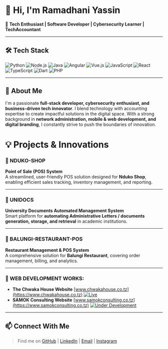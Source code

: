 # 👋 Hi, I'm Ramadhani Yassin

🚀 **Tech Enthusiast | Software Developer | Cybersecurity Learner | TechAccountant**

---
## 🛠️ Tech Stack

![Python](https://img.shields.io/badge/Python-3776AB?style=for-the-badge&logo=python&logoColor=white)
![Node.js](https://img.shields.io/badge/Node.js-339933?style=for-the-badge&logo=nodedotjs&logoColor=white)
![Java](https://img.shields.io/badge/Java-007396?style=for-the-badge&logo=java&logoColor=white)
![Angular](https://img.shields.io/badge/Angular-DD0031?style=for-the-badge&logo=angular&logoColor=white)
![Vue.js](https://img.shields.io/badge/Vue.js-4FC08D?style=for-the-badge&logo=vuedotjs&logoColor=white)
![JavaScript](https://img.shields.io/badge/JavaScript-F7DF1E?style=for-the-badge&logo=javascript&logoColor=black)
![React](https://img.shields.io/badge/React-61DAFB?style=for-the-badge&logo=react&logoColor=black)
![TypeScript](https://img.shields.io/badge/TypeScript-3178C6?style=for-the-badge&logo=typescript&logoColor=white)
![Dart](https://img.shields.io/badge/Dart-0175C2?style=for-the-badge&logo=dart&logoColor=white)
![PHP](https://img.shields.io/badge/PHP-777BB4?style=for-the-badge&logo=php&logoColor=white)


---

## 👀 About Me
I'm a passionate **full-stack developer, cybersecurity enthusiast, and business-driven tech innovator**. I blend technology with accounting expertise to create impactful solutions in the digital space. With a strong background in **network administration, mobile & web development, and digital branding**, I constantly strive to push the boundaries of innovation.

# **💡 Projects & Innovations**  

### **📌 NDUKO-SHOP**  
**Point of Sale (POS) System**  
A streamlined, user-friendly POS solution designed for **Nduko Shop**, enabling efficient sales tracking, inventory management, and reporting.  
 
---  

### **📌 UNIDOCS**  
**University Documents Automated Management System**  
Smart platform for **automating Administrative Letters / documents generation, storage, and retrieval** in academic institutions.  

---  

### **📌 BALUNGI-RESTAURANT-POS**  
**Restaurant Management & POS System**  
A comprehensive solution for **Balungi Restaurant**, covering order management, billing, and analytics.  

---

### **📌 WEB DEVELOPMENT WORKS:**  
- **The Chwaka House Website** [www.chwakahouse.co.tz](https://www.chwakahouse.co.tz) [![Live](https://img.shields.io/badge/Status-Live-brightgreen)](https://www.chwakahouse.co.tz) 
- **SAMOK Consulting Website** [www.samokconsulting.co.tz](https://www.samokconsulting.co.tz) [![Under Development](https://img.shields.io/badge/Status-Under_Development-orange)](https://www.samokconsulting.co.tz)

---  

## 📫 Connect With Me
> Find me on [GitHub](https://github.com/Ramadhani-Yassin) | [LinkedIn](https://www.linkedin.com/in/ramadhani-yassin-ramadhani/) | [Email](mailto:yasynramah@gmail.com) | [Instagram](https://www.instagram.com/rm_tech.tz/) 
   

